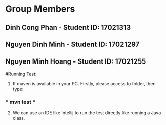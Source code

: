 # Group Members
## Dinh Cong Phan - Student ID: 17021313
## Nguyen Dinh Minh - Student ID: 17021297
## Nguyen Minh Hoang - Student ID: 17021255

#Running Test:

1. If maven is available in your PC. Firstly, please access to folder, then type:
###  * mvn test *

2. We can use an IDE like Intellij to run the test directly like running a Java class.